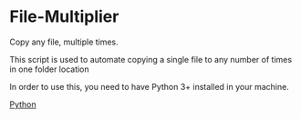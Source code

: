 # File-Multiplier
Copy any file, multiple times.

This script is used to automate copying a single file to any number of times in one folder location

In order to use this, you need to have Python 3+ installed in your machine.

[Python](https://www.python.org/downloads/)
